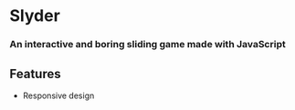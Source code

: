 # Slyder

### An interactive and boring sliding game made with JavaScript

## Features

- Responsive design
